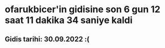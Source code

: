 # ofarukbicer'in gidisine son 6 gun 12 saat 11 dakika 34 saniye kaldi

## Gidis tarihi: 30.09.2022 :(